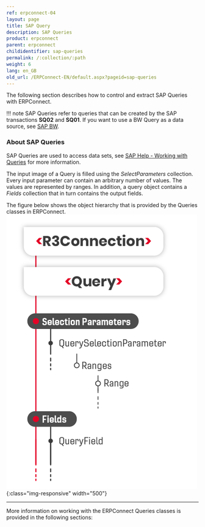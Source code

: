 ```yaml
---
ref: erpconnect-04
layout: page
title: SAP Query
description: SAP Queries
product: erpconnect
parent: erpconnect
childidentifier: sap-queries
permalink: /:collection/:path
weight: 6
lang: en_GB
old_url: /ERPConnect-EN/default.aspx?pageid=sap-queries
---
```


The following section describes how to control and extract SAP Queries with ERPConnect.

!!! note
    SAP Queries refer to queries that can be created by the SAP transactions **SQ02** and **SQ01**.
    If you want to use a BW Query as a data source, see [SAP BW](./sap-bw).

### About SAP Queries
SAP Queries are used to access data sets, see [SAP Help - Working with Queries](https://help.sap.com/viewer/b1c834a22d05483b8a75710743b5ff26/7.51.6/en-US/0e05493bbccf41a79caed7099c82bd48.html) for more information.

The input image of a Query is filled using the *SelectParameters* collection. 
Every input parameter can contain an arbitrary number of values. 
The values are represented by ranges.
In addition, a query object contains a *Fields* collection that in turn contains the output fields.

The figure below shows the object hierarchy that is provided by the Queries classes in ERPConnect.<br>
![SAP Query Object Model](../assets/images/SAP-Query-Object-Model.png){:class="img-responsive" width="500"}

****
More information on working with the ERPConnect Queries classes is provided in the following sections:

 
